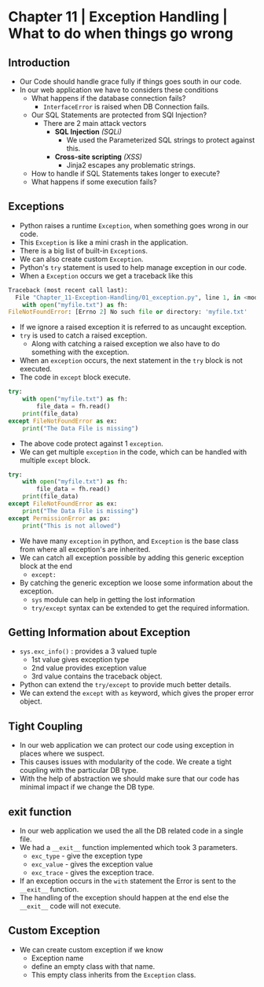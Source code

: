 # Chapter 11 | Exception Handling | What to do when things go wrong #

## Introduction ##
* Our Code should handle grace fully if things goes south in our code.
* In our web application we have to considers these conditions
    - What happens if the database connection fails?
        + `InterfaceError` is raised when DB Connection fails.
    - Our SQL Statements are protected from SQl Injection?
        + There are 2 main attack vectors
            * **SQL Injection** *(SQLi)*
                - We used the Parameterized SQL strings to protect against this.
            * **Cross-site scripting** *(XSS)*
                - Jinja2 escapes any problematic strings.
    - How to handle if SQL Statements takes longer to execute?
    - What happens if some execution fails?

## Exceptions ##
* Python raises a runtime `Exception`, when something goes wrong in our code.
* This `Exception` is like a mini crash in the application.
* There is a big list of built-in `Exception`s.
* We can also create custom `Exception`.
* Python's `try` statement is used to help manage exception in our code.
* When a `Exception` occurs we get a traceback like this

````python
Traceback (most recent call last):
  File "Chapter_11-Exception-Handling/01_exception.py", line 1, in <module>
    with open("myfile.txt") as fh:
FileNotFoundError: [Errno 2] No such file or directory: 'myfile.txt'
````
* If we ignore a raised exception it is referred to as uncaught exception.
* `try` is used to catch a raised exception.
    - Along with catching a raised exception we also have to do something with the exception.
* When an `exception` occurs, the next statement in the `try` block is not executed.
* The code in `except` block execute.

````python
try:
    with open("myfile.txt") as fh:
        file_data = fh.read()
    print(file_data)
except FileNotFoundError as ex:
    print("The Data File is missing")
````

* The above code protect against 1 `exception`. 
* We can get multiple `exception` in the code, which can be handled with multiple `except` block.

````python
try:
    with open("myfile.txt") as fh:
        file_data = fh.read()
    print(file_data)
except FileNotFoundError as ex:
    print("The Data File is missing")
except PermissionError as px:
    print("This is not allowed")
````

* We have many `exception` in python, and `Exception` is the base class from where all exception's are inherited.
* We can catch all exception possible by adding this generic exception block at the end
    - `except:`
* By catching the generic exception we loose some information about the exception.
    - `sys` module can help in getting the lost information
    - `try/except` syntax can be extended to get the required information.

## Getting Information about Exception ##

* `sys.exc_info()` : provides a 3 valued tuple
    - 1st value gives exception type
    - 2nd value provides exception value
    - 3rd value contains the traceback object.
* Python can extend the `try/except` to provide much better details.
* We can extend the `except` with `as` keyword, which gives the proper error object.

## Tight Coupling ##
* In our web application we can protect our code using exception in places where we suspect.
* This causes issues with modularity of the code. We create a tight coupling with the particular DB type.
* With the help of abstraction we should make sure that our code has minimal impact if we change the DB type.

## __exit__ function ##
* In our web application we used the all the DB related code in a single file.
* We had a `__exit__` function implemented which took 3 parameters.
    - `exc_type` - give the exception type
    - `exc_value` - gives the exception value
    - `exc_trace` - gives the exception trace.
* If an exception occurs in the `with` statement the Error is sent to the `__exit__` function.
* The handling of the exception should happen at the end else the `__exit__` code will not execute.

## Custom Exception ##
* We can create custom exception if we know
    - Exception name
    - define an empty class with that name.
    - This empty class inherits from the `Exception` class.



